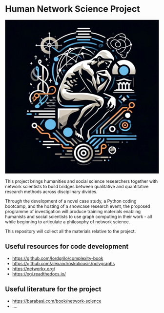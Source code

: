 
# Human Network Science Project
![Alt](HMN_logo.jpg "Project on philosophical approaches to belief spreading on social networks in a Futurism style")

This project brings humanities and social science researchers together with network scientists to build bridges between qualitative and quantitative research methods across disciplinary divides. 

Through the development of a novel case study, a Python coding bootcamp, and the hosting of a showcase research event, the proposed programme of investigation will produce training materials enabling humanists and social scientists to use graph computing in their work - all while beginning to articulate a philosophy of network science. 

This repository will collect all the materials relative to the project.  

## Useful resources for code development 

- https://github.com/lordgrilo/complexity-book
- https://github.com/alexandroskoliousis/polygraphs
- https://networkx.org/
- https://xgi.readthedocs.io/



## Useful literature for the project 
- https://barabasi.com/book/network-science
- ....

